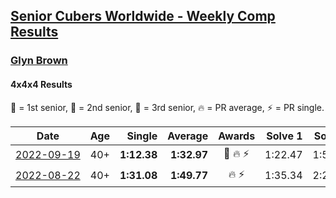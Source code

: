 <style>table {white-space: nowrap;}</style>
<link rel="stylesheet" type="text/css" href="/scw-comp/css/flags.css" />

## [Senior Cubers Worldwide - Weekly Comp Results](/scw-comp/results/)
### [Glyn Brown](README.md)

#### 4x4x4 Results

<span style="white-space: nowrap;">🥇 = 1st senior</span>, <span style="white-space: nowrap;">🥈 = 2nd senior</span>, <span style="white-space: nowrap;">🥉 = 3rd senior</span>, <span style="white-space: nowrap;">🔥 = PR average</span>, <span style="white-space: nowrap;">⚡ = PR single</span>.

| Date | Age | Single | Average | Awards | Solve 1 | Solve 2 | Solve 3 | Solve 4 | Solve 5 | Video |
| :--: | :--: | --: | --: | :--: | --: | --: | --: | --: | --: | :-- |
| [2022-09-19](../../results/2022-09-19/444.md) | 40+ | **1:12.38** | **1:32.97** | 🥉 🔥 ⚡ | 1:22.47 | 1:54.62 | 1:49.71 | 1:26.73 | **1:12.38** | [Desktop](https://www.facebook.com/events/450657513693488/permalink/456961563063083) / [Mobile](https://m.facebook.com/events/450657513693488?view=permalink&id=456961563063083) |
| [2022-08-22](../../results/2022-08-22/444.md) | 40+ | **1:31.08** | **1:49.77** | 🔥 ⚡ | 1:35.34 | 2:22.88 | **1:31.08** | DNS | DNS | [Desktop](https://www.facebook.com/events/542579854309231/permalink/551756003391616) / [Mobile](https://m.facebook.com/events/542579854309231?view=permalink&id=551756003391616) |


<!-- Global site tag (gtag.js) - Google Analytics -->
<script async src="https://www.googletagmanager.com/gtag/js?id=UA-86348435-3"></script>
<script>window.dataLayer = window.dataLayer || []; function gtag() {dataLayer.push(arguments);} gtag('js', new Date()); gtag('config', 'UA-86348435-3');</script>
